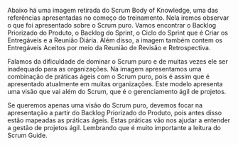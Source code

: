 Abaixo há uma imagem retirada do Scrum Body of Knowledge, uma das referências apresentadas no começo do treinamento. Nela iremos observar o que foi apresentado sobre o Scrum puro. Vamos encontrar o Backlog Priorizado do Produto, o Backlog do Sprint, o Ciclo do Sprint que é Criar os Entregáveis e a Reunião Diária. Além disso, a imagem também contem os Entregáveis Aceitos por meio da Reunião de Revisão e Retrospectiva.

Falamos da dificuldade de dominar o Scrum puro e de muitas vezes ele ser inadequado para as organizações. Na imagem apresentamos uma combinação de práticas ágeis com o Scrum puro, pois é assim que é apresentado atualmente em muitas organizações. Este modelo apresenta uma visão que vai além do Scrum, que é o gerenciamento ágil de projetos.

Se queremos apenas uma visão do Scrum puro, devemos focar na apresentação a partir do Backlog Priorizado do Produto, pois antes disso estão mapeadas as práticas ágeis. Estas práticas vão nos ajudar a entender a gestão de projetos ágil. Lembrando que é muito importante a leitura do Scrum Guide.


